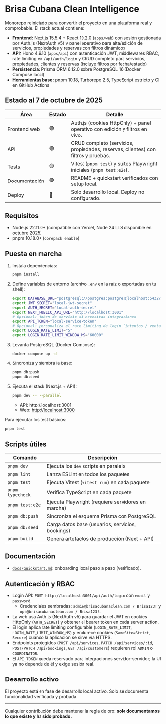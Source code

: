 # Brisa Cubana Clean Intelligence

Monorepo reiniciado para convertir el proyecto en una plataforma real y comprobable. El stack actual contiene:

- **Frontend:** Next.js 15.5.4 + React 19.2.0 (`apps/web`) con sesión gestionada por Auth.js (NextAuth v5) y panel operativo para alta/edición de servicios, propiedades y reservas con filtros dinámicos
- **API:** Hono 4.9.10 (`apps/api`) con autenticación JWT, middlewares RBAC, rate limiting en `/api/auth/login` y CRUD completo para servicios, propiedades, clientes y reservas (incluye filtros por fecha/estado)
- **Persistencia:** Prisma ORM 6.12.0 sobre PostgreSQL 16 (Docker Compose local)
- **Herramientas base:** pnpm 10.18, Turborepo 2.5, TypeScript estricto y CI en GitHub Actions

## Estado al 7 de octubre de 2025

| Área          | Estado | Detalle                                                                           |
| ------------- | ------ | --------------------------------------------------------------------------------- |
| Frontend web  | 🟢     | Auth.js (cookies HttpOnly) + panel operativo con edición y filtros en vivo.       |
| API           | 🟢     | CRUD completo (servicios, propiedades, reservas, clientes) con filtros y pruebas. |
| Tests         | 🟡     | Vitest (`pnpm test`) y suites Playwright iniciales (`pnpm test:e2e`).             |
| Documentación | 🟢     | README + quickstart verificados con setup local.                                  |
| Deploy        | 🔴     | Solo desarrollo local. Deploy no configurado.                                     |

## Requisitos

- Node.js 22.11.0+ (compatible con Vercel, Node 24 LTS disponible en octubre 2025)
- pnpm 10.18.0+ (`corepack enable`)

## Puesta en marcha

1. Instala dependencias:
   ```bash
   pnpm install
   ```
2. Define variables de entorno (archivo `.env` en la raíz o exportadas en tu shell):
   ```bash
   export DATABASE_URL="postgresql://postgres:postgres@localhost:5432/brisa"
   export JWT_SECRET="local-jwt-secret"
   export AUTH_SECRET="local-auth-secret"
   export NEXT_PUBLIC_API_URL="http://localhost:3001"
   # Opcional: token de servicio si necesitas integraciones
   export API_TOKEN="local-service-token"
   # Opcional: personaliza el rate limiting de login (intentos / ventana en ms)
   export LOGIN_RATE_LIMIT="5"
   export LOGIN_RATE_LIMIT_WINDOW_MS="60000"
   ```
3. Levanta PostgreSQL (Docker Compose):
   ```bash
   docker compose up -d
   ```
4. Sincroniza y siembra la base:
   ```bash
   pnpm db:push
   pnpm db:seed
   ```
5. Ejecuta el stack (Next.js + API):

   ```bash
   pnpm dev -- --parallel
   ```

   - API: <http://localhost:3001>
   - Web: <http://localhost:3000>

Para ejecutar los test básicos:

```bash
pnpm test
```

## Scripts útiles

| Comando          | Descripción                                        |
| ---------------- | -------------------------------------------------- |
| `pnpm dev`       | Ejecuta los `dev` scripts en paralelo              |
| `pnpm lint`      | Lanza ESLint en todos los paquetes                 |
| `pnpm test`      | Ejecuta Vitest (`vitest run`) en cada paquete      |
| `pnpm typecheck` | Verifica TypeScript en cada paquete                |
| `pnpm test:e2e`  | Ejecuta Playwright (requiere servidores en marcha) |
| `pnpm db:push`   | Sincroniza el esquema Prisma con PostgreSQL        |
| `pnpm db:seed`   | Carga datos base (usuarios, servicios, bookings)   |
| `pnpm build`     | Genera artefactos de producción (Next + API)       |

## Documentación

- [`docs/quickstart.md`](docs/quickstart.md): onboarding local paso a paso (verificado).

## Autenticación y RBAC

- Login API: `POST http://localhost:3001/api/auth/login` con `email` y `password`.
  - Credenciales sembradas: `admin@brisacubanaclean.com / Brisa123!` y `ops@brisacubanaclean.com / Brisa123!`.
- La web usa Auth.js (NextAuth v5) para guardar el JWT en cookies HttpOnly (`AUTH_SECRET`) y obtener el bearer token en cada server action.
- El login aplica rate limiting configurable (`LOGIN_RATE_LIMIT`, `LOGIN_RATE_LIMIT_WINDOW_MS`) y endurece cookies (`SameSite=Strict`, `Secure`) cuando la aplicación se sirve vía HTTPS.
- Endpoints protegidos (`POST /api/services`, `PATCH /api/services/:id`, `POST/PATCH /api/bookings`, `GET /api/customers`) requieren rol `ADMIN` o `COORDINATOR`.
- El `API_TOKEN` queda reservado para integraciones servidor-servidor; la UI ya no depende de él y exige sesión real.

## Desarrollo activo

El proyecto está en fase de desarrollo local activo. Solo se documenta funcionalidad verificada y probada.

---

Cualquier contribución debe mantener la regla de oro: **solo documentamos lo que existe y ha sido probado.**
